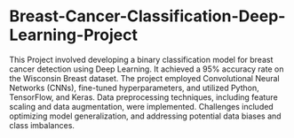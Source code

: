# Breast-Cancer-Classification-Deep-Learning-Project
This Project involved developing a binary classification model for breast cancer detection using Deep Learning. It achieved a 95% accuracy rate on the Wisconsin Breast dataset. The project employed Convolutional Neural Networks (CNNs), fine-tuned hyperparameters, and utilized Python, TensorFlow, and Keras. Data preprocessing techniques, including feature scaling and data augmentation, were implemented. Challenges included optimizing model generalization, and addressing potential data biases and class imbalances.
